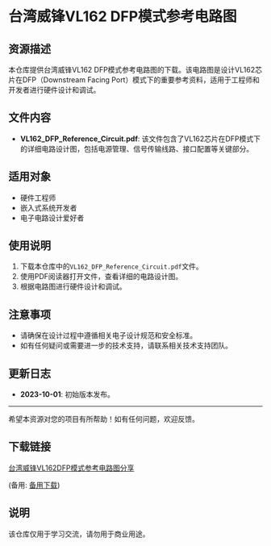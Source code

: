 # 台湾威锋VL162 DFP模式参考电路图

## 资源描述

本仓库提供台湾威锋VL162 DFP模式参考电路图的下载。该电路图是设计VL162芯片在DFP（Downstream Facing Port）模式下的重要参考资料，适用于工程师和开发者进行硬件设计和调试。

## 文件内容

- **VL162_DFP_Reference_Circuit.pdf**: 该文件包含了VL162芯片在DFP模式下的详细电路设计图，包括电源管理、信号传输线路、接口配置等关键部分。

## 适用对象

- 硬件工程师
- 嵌入式系统开发者
- 电子电路设计爱好者

## 使用说明

1. 下载本仓库中的`VL162_DFP_Reference_Circuit.pdf`文件。
2. 使用PDF阅读器打开文件，查看详细的电路设计图。
3. 根据电路图进行硬件设计和调试。

## 注意事项

- 请确保在设计过程中遵循相关电子设计规范和安全标准。
- 如有任何疑问或需要进一步的技术支持，请联系相关技术支持团队。

## 更新日志

- **2023-10-01**: 初始版本发布。

---

希望本资源对您的项目有所帮助！如有任何问题，欢迎反馈。

## 下载链接
[台湾威锋VL162DFP模式参考电路图分享](https://pan.quark.cn/s/ce3de83e1255) 

(备用: [备用下载](https://pan.baidu.com/s/1uPO_bJXt0ebXmsN4bE9MtA?pwd=1234))

## 说明

该仓库仅用于学习交流，请勿用于商业用途。
